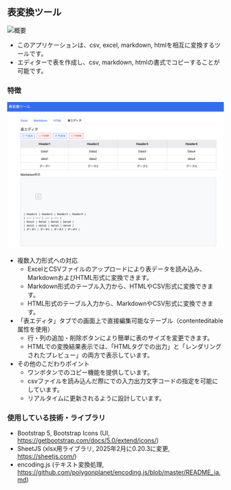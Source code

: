 ## 表変換ツール

<img src="img/tableconvert.gif" alt="概要">

- このアプリケーションは、csv, excel, markdown, htmlを相互に変換するツールです。
- エディターで表を作成し、csv, markdown, htmlの書式でコピーすることが可能です。

### 特徴

![エディター1](img/editor.png)

- 複数入力形式への対応
	- ExcelとCSVファイルのアップロードにより表データを読み込み、MarkdownおよびHTML形式に変換できます。
	- Markdown形式のテーブル入力から、HTMLやCSV形式に変換できます。
	- HTML形式のテーブル入力から、MarkdownやCSV形式に変換できます。
- 「表エディタ」タブでの画面上で直接編集可能なテーブル（contenteditable 属性を使用）
	- 行・列の追加・削除ボタンにより簡単に表のサイズを変更できます。
	- HTMLでの変換結果表示では、「HTMLタグでの出力」と「レンダリングされたプレビュー」の両方で表示しています。
- その他のこだわりポイント
	- ワンボタンでのコピー機能を提供しています。
	- csvファイルを読み込んだ際にでの入力出力文字コードの指定を可能にしています。
	- リアルタイムに更新されるように設計しています。

### 使用している技術・ライブラリ

- Bootstrap 5, Bootstrap Icons (UI, https://getbootstrap.com/docs/5.0/extend/icons/)
- SheetJS (xlsx用ライブラリ, 2025年2月に0.20.3に変更, https://sheetjs.com/)
- encoding.js (テキスト変換処理, https://github.com/polygonplanet/encoding.js/blob/master/README_ja.md)

